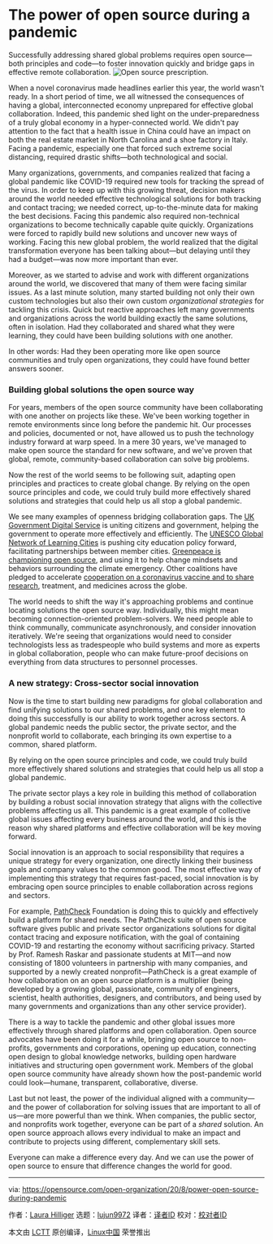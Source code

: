 [#]: collector: (lujun9972)
[#]: translator: ( )
[#]: reviewer: ( )
[#]: publisher: ( )
[#]: url: ( )
[#]: subject: (The power of open source during a pandemic)
[#]: via: (https://opensource.com/open-organization/20/8/power-open-source-during-pandemic)
[#]: author: (Laura Hilliger https://opensource.com/users/laurahilliger)

The power of open source during a pandemic
======
Successfully addressing shared global problems requires open source—both
principles and code—to foster innovation quickly and bridge gaps in
effective remote collaboration.
![Open source prescription.][1]

When a novel coronavirus made headlines earlier this year, the world wasn't ready. In a short period of time, we all witnessed the consequences of having a global, interconnected economy unprepared for effective global collaboration. Indeed, this pandemic shed light on the under-preparedness of a truly global economy in a hyper-connected world. We didn't pay attention to the fact that a health issue in China could have an impact on both the real estate market in North Carolina and a shoe factory in Italy. Facing a pandemic, especially one that forced such extreme social distancing, required drastic shifts—both technological and social.

Many organizations, governments, and companies realized that facing a global pandemic like COVID-19 required new tools for tracking the spread of the virus. In order to keep up with this growing threat, decision makers around the world needed effective technological solutions for both tracking and contact tracing; we needed correct, up-to-the-minute data for making the best decisions. Facing this pandemic also required non-technical organizations to become technically capable quite quickly. Organizations were forced to rapidly build new solutions and uncover new ways of working. Facing this new global problem, the world realized that the digital transformation everyone has been talking about—but delaying until they had a budget—was now more important than ever.

Moreover, as we started to advise and work with different organizations around the world, we discovered that many of them were facing similar issues. As a last minute solution, many started building not only their own custom technologies but also their own custom _organizational strategies_ for tackling this crisis. Quick but reactive approaches left many governments and organizations across the world building exactly the same solutions, often in isolation. Had they collaborated and shared what they were learning, they could have been building solutions _with_ one another.

In other words: Had they been operating more like open source communities and truly open organizations, they could have found better answers sooner.

### Building global solutions the open source way

For years, members of the open source community have been collaborating with one another on projects like these. We've been working together in remote environments since long before the pandemic hit. Our processes and policies, documented or not, have allowed us to push the technology industry forward at warp speed. In a mere 30 years, we've managed to make open source the standard for new software, and we've proven that global, remote, community-based collaboration can solve big problems.

Now the rest of the world seems to be following suit, adapting open principles and practices to create global change. By relying on the open source principles and code, we could truly build more effectively shared solutions and strategies that could help us all stop a global pandemic.

We see many examples of openness bridging collaboration gaps. The [UK Government Digital Service][2] is uniting citizens and government, helping the government to operate more effectively and efficiently. The [UNESCO Global Network of Learning Cities][3] is pushing city education policy forward, facilitating partnerships between member cities. [Greenpeace is championing open source][4], and using it to help change mindsets and behaviors surrounding the climate emergency. Other coalitions have pledged to accelerate [cooperation on a coronavirus vaccine and to share research][5], treatment, and medicines across the globe.

The world needs to shift the way it's approaching problems and continue locating solutions the open source way. Individually, this might mean becoming connection-oriented problem-solvers. We need people able to think communally, communicate asynchronously, and consider innovation iteratively. We're seeing that organizations would need to consider technologists less as tradespeople who build systems and more as experts in global collaboration, people who can make future-proof decisions on everything from data structures to personnel processes.

### A new strategy: Cross-sector social innovation

Now is the time to start building new paradigms for global collaboration and find unifying solutions to our shared problems, and one key element to doing this successfully is our ability to work together across sectors. A global pandemic needs the public sector, the private sector, and the nonprofit world to collaborate, each bringing its own expertise to a common, shared platform.

By relying on the open source principles and code, we could truly build more effectively shared solutions and strategies that could help us all stop a global pandemic.

The private sector plays a key role in building this method of collaboration by building a robust social innovation strategy that aligns with the collective problems affecting us all. This pandemic is a great example of collective global issues affecting every business around the world, and this is the reason why shared platforms and effective collaboration will be key moving forward.

Social innovation is an approach to social responsibility that requires a unique strategy for every organization, one directly linking their business goals and company values to the common good. The most effective way of implementing this strategy that requires fast-paced, social innovation is by embracing open source principles to enable collaboration across regions and sectors.

For example, [PathCheck][6] Foundation is doing this to quickly and effectively build a platform for shared needs. The PathCheck suite of open source software gives public and private sector organizations solutions for digital contact tracing and exposure notification, with the goal of containing COVID-19 and restarting the economy without sacrificing privacy. Started by Prof. Ramesh Raskar and passionate students at MIT—and now consisting of 1800 volunteers in partnership with many companies, and supported by a newly created nonprofit—PathCheck is a great example of how collaboration on an open source platform is a multiplier (being developed by a growing global, passionate, community of engineers, scientist, health authorities, designers, and contributors, and being used by many governments and organizations than any other service provider).

There is a way to tackle the pandemic and other global issues more effectively through shared platforms and open collaboration. Open source advocates have been doing it for a while, bringing open source to non-profits, governments and corporations, opening up education, connecting open design to global knowledge networks, building open hardware initiatives and structuring open government work. Members of the global open source community have already shown how the post-pandemic world could look—humane, transparent, collaborative, diverse.

Last but not least, the power of the individual aligned with a community—and the power of collaboration for solving issues that are important to all of us—are more powerful than we think. When companies, the public sector, and nonprofits work together, everyone can be part of a _shared_ solution. An open source approach allows every individual to make an impact and contribute to projects using different, complementary skill sets.

Everyone can make a difference every day. And we can use the power of open source to ensure that difference changes the world for good.

--------------------------------------------------------------------------------

via: https://opensource.com/open-organization/20/8/power-open-source-during-pandemic

作者：[Laura Hilliger][a]
选题：[lujun9972][b]
译者：[译者ID](https://github.com/译者ID)
校对：[校对者ID](https://github.com/校对者ID)

本文由 [LCTT](https://github.com/LCTT/TranslateProject) 原创编译，[Linux中国](https://linux.cn/) 荣誉推出

[a]: https://opensource.com/users/laurahilliger
[b]: https://github.com/lujun9972
[1]: https://opensource.com/sites/default/files/styles/image-full-size/public/lead-images/osdc_520x292_opensourceprescription.png?itok=gFrc_GTH (Open source prescription.)
[2]: https://www.gov.uk/government/organisations/government-digital-service/about
[3]: https://uil.unesco.org/lifelong-learning/learning-cities
[4]: https://opensource.com/tags/open-organization-greenpeace
[5]: https://opensource.com/open-organization/20/6/covid-alliance
[6]: https://pathcheck.org/
